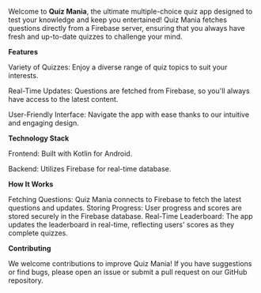Welcome to **Quiz Mania**, the ultimate multiple-choice quiz app designed to test your knowledge and keep you entertained! Quiz Mania fetches questions directly from a Firebase server, ensuring that you always have fresh and up-to-date quizzes to challenge your mind.

**Features**

Variety of Quizzes: Enjoy a diverse range of quiz topics to suit your interests.

Real-Time Updates: Questions are fetched from Firebase, so you'll always have access to the latest content.

User-Friendly Interface: Navigate the app with ease thanks to our intuitive and engaging design.


**Technology Stack**

Frontend: Built with Kotlin for Android.

Backend: Utilizes Firebase for real-time database.

**How It Works**

Fetching Questions: Quiz Mania connects to Firebase to fetch the latest questions and updates.
Storing Progress: User progress and scores are stored securely in the Firebase database.
Real-Time Leaderboard: The app updates the leaderboard in real-time, reflecting users' scores as they complete quizzes.

**Contributing**

We welcome contributions to improve Quiz Mania! If you have suggestions or find bugs, please open an issue or submit a pull request on our GitHub repository.
